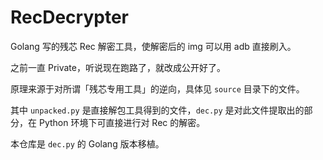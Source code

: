 RecDecrypter
======
Golang 写的残芯 Rec 解密工具，使解密后的 img 可以用 adb 直接刷入。

之前一直 Private，听说现在跑路了，就改成公开好了。

原理来源于对所谓「残芯专用工具」的逆向，具体见 `source` 目录下的文件。

其中 `unpacked.py` 是直接解包工具得到的文件，`dec.py` 是对此文件提取出的部分，在 Python 环境下可直接进行对 Rec 的解密。

本仓库是 `dec.py` 的 Golang 版本移植。
